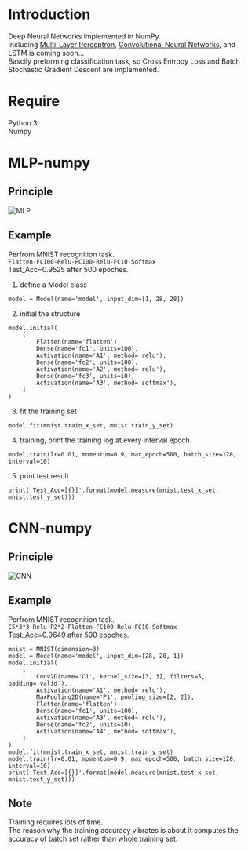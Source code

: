 # Introduction
Deep Neural Networks implemented in NumPy.  
Including [Multi-Layer Perceptron](#MLP-numpy), [Convolutional Neural Networks](#CNN-numpy), and LSTM is coming soon...  
Bascily preforming classification task, so Cross Entropy Loss and Batch Stochastic Gradient Descent are implemented.
# Require  
Python 3  
Numpy  
# MLP-numpy  
## Principle
![MLP](https://github.com/KennCoder7/DNN-numpy/blob/main/principle/mlp.png)
## Example
Perfrom MNIST recognition task.  
``
Flatten-FC100-Relu-FC100-Relu-FC10-Softmax
``  
Test_Acc=0.9525 after 500 epoches.
1. define a Model class  
``` 
model = Model(name='model', input_dim=[1, 28, 28])  
```
2. initial the structure  
```
model.initial(
    [
        Flatten(name='flatten'),
        Dense(name='fc1', units=100),
        Activation(name='A1', method='relu'),
        Dense(name='fc2', units=100),
        Activation(name='A2', method='relu'),
        Dense(name='fc3', units=10),
        Activation(name='A3', method='softmax'),
    ]
)
```
3. fit the training set  
```
model.fit(mnist.train_x_set, mnist.train_y_set)
```
4. training, print the training log at every interval epoch.    
```
model.train(lr=0.01, momentum=0.9, max_epoch=500, batch_size=128, interval=10)  
```  
5. print test result  
```
print('Test_Acc=[{}]'.format(model.measure(mnist.test_x_set, mnist.test_y_set)))  
```
# CNN-numpy
## Principle
![CNN](https://github.com/KennCoder7/DNN-numpy/blob/main/principle/cnn.png)
## Example
Perfrom MNIST recognition task.  
``
C5*3*3-Relu-P2*2-Flatten-FC100-Relu-FC10-Softmax
``  
Test_Acc=0.9649 after 500 epoches.  
```
mnist = MNIST(dimension=3)
model = Model(name='model', input_dim=[28, 28, 1])
model.initial(
    [
        Conv2D(name='C1', kernel_size=[3, 3], filters=5, padding='valid'),
        Activation(name='A1', method='relu'),
        MaxPooling2D(name='P1', pooling_size=[2, 2]),
        Flatten(name='flatten'),
        Dense(name='fc1', units=100),
        Activation(name='A3', method='relu'),
        Dense(name='fc2', units=10),
        Activation(name='A4', method='softmax'),
    ]
)
model.fit(mnist.train_x_set, mnist.train_y_set)
model.train(lr=0.01, momentum=0.9, max_epoch=500, batch_size=128, interval=10)
print('Test_Acc=[{}]'.format(model.measure(mnist.test_x_set, mnist.test_y_set)))
```
## Note
Training requires lots of time.  
The reason why the training accuracy vibrates is about it computes the accuracy of batch set rather than whole training set.    
